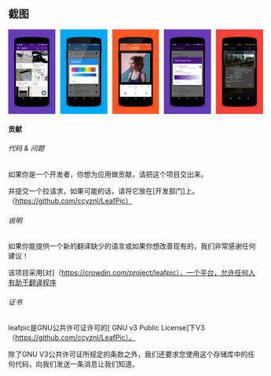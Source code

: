 

## 截图
<div style="display:flex;">
    <img src="screenshots/1.png" width="19%">
    <img style="margin-left:10px" src="screenshots/2.png" width="19%">
    <img style="margin-left:10px" src="screenshots/3.png" width="19%">
    <img style="margin-left:10px" src="screenshots/4.png" width="19%">
    <img style="margin-left:10px" src="screenshots/5.png" width="19%">
</div>

#### 贡献

###### 代码 & 问题
如果你是一个开发者，你想为应用做贡献，请把这个项目交出来。

并提交一个拉请求，如果可能的话，请将它放在[开发部门]上。（https://github.com/ccyznl/LeafPic）

###### 说明
如果你能提供一个新的翻译缺少的语言或如果你想改善现有的，我们非常感谢任何建议！

该项目采用[对]（https://crowdin.com/project/leafpic），一个平台，允许任何人有助于翻译程序

###### 证书
leafpic是GNU公共许可证许可的[ GNU v3 Public License]下V3（https://github.com/ccyznl/LeafPic）。

除了GNU V3公共许可证所规定的条款之外，我们还要求您使用这个存储库中的任何代码，向我们发送一条消息让我们知道。